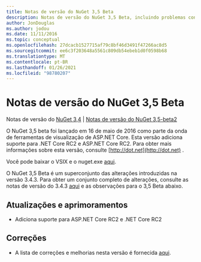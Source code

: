 ```yaml
---
title: Notas de versão do NuGet 3,5 Beta
description: Notas de versão do NuGet 3,5 Beta, incluindo problemas conhecidos, correções de bugs, recursos adicionados e DCRs.
author: JonDouglas
ms.author: jodou
ms.date: 11/11/2016
ms.topic: conceptual
ms.openlocfilehash: 27dcacb1527715af79c8bf46d3491f47266ac8d5
ms.sourcegitcommit: ee6c3f203648a5561c809db54ebeb1d0f0598b68
ms.translationtype: MT
ms.contentlocale: pt-BR
ms.lasthandoff: 01/26/2021
ms.locfileid: "98780207"
---
```

# <a name="nuget-35-beta-release-notes"></a>Notas de versão do NuGet 3,5 Beta

Notas de versão do [NuGet 3,4](../release-notes/nuget-3.4.md)  |  [Notas de versão do NuGet 3,5-beta2](../release-notes/nuget-3.5-Beta2.md)

O NuGet 3,5 beta foi lançado em 16 de maio de 2016 como parte da onda de ferramentas de visualização de ASP.NET Core. Esta versão adiciona suporte para .NET Core RC2 e ASP.NET Core RC2. Para obter mais informações sobre esta versão, consulte [http://dot.net](http://dot.net) .

Você pode baixar o VSIX e o nuget.exe [aqui](https://dist.nuget.org/index.html).

O NuGet 3,5 Beta é um superconjunto das alterações introduzidas na versão 3.4.3. Para obter um conjunto completo de alterações, consulte as notas de versão do 3.4.3 [aqui](https://github.com/NuGet/Home/issues?q=is%3Aissue+milestone%3A3.4.3+is%3Aclosed) e as observações para o 3,5 Beta abaixo.

## <a name="updates-and-improvements"></a>Atualizações e aprimoramentos

* Adiciona suporte para ASP.NET Core RC2 e .NET Core RC2

## <a name="fixes"></a>Correções

* A lista de correções e melhorias nesta versão é fornecida [aqui](https://github.com/NuGet/Home/issues?q=is%3Aissue+milestone%3A%223.5+Beta%22+is%3Aclosed).